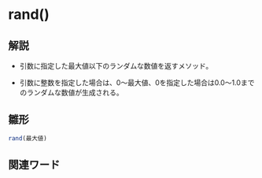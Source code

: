 # rand()  
## 解説  
* 引数に指定した最大値以下のランダムな数値を返すメソッド。

* 引数に整数を指定した場合は、0～最大値、0を指定した場合は0.0～1.0までのランダムな数値が生成される。
  
## 雛形   
```ruby
rand(最大値)
```
## 関連ワード  
